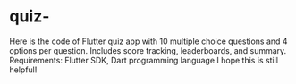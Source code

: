 # quiz-
Here is the code of Flutter quiz app with 10 multiple choice questions and 4 options per question. Includes score tracking, leaderboards, and summary.  Requirements:  Flutter SDK, Dart programming language I hope this is still helpful!
